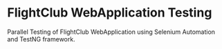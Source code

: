 # FlightClub WebApplication Testing

Parallel Testing of FlightClub WebApplication using Selenium Automation and TestNG framework.
